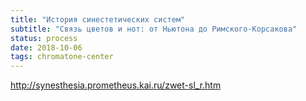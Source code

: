 ```yaml
---
title: "История синестетических систем"
subtitle: "Связь цветов и нот: от Ньютона до Римского-Корсакова"
status: process
date: 2018-10-06
tags: chromatone-center
---
```


http://synesthesia.prometheus.kai.ru/zwet-sl_r.htm
